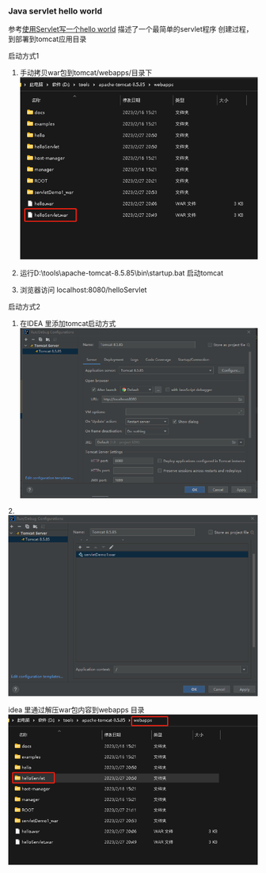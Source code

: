 
### Java servlet hello world

参考[使用Servlet写一个hello world](https://blog.csdn.net/qq_52988578/article/details/123612741) 描述了一个最简单的servlet程序
创建过程，到部署到tomcat应用目录

启动方式1
1. 手动拷贝war包到tomcat/webapps/目录下
![img.png](img.png)

2. 运行D:\tools\apache-tomcat-8.5.85\bin\startup.bat 启动tomcat

3. 浏览器访问 localhost:8080/helloServlet

启动方式2
1. 在IDEA 里添加tomcat启动方式
![img_1.png](img_1.png)

2.![img_2.png](img_2.png)

idea 里通过解压war包内容到webapps 目录
![img_3.png](img_3.png)